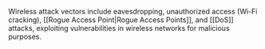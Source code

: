 Wireless attack vectors include eavesdropping, unauthorized access (Wi-Fi cracking), [[Rogue Access Point|Rogue Access Points]], and [[DoS]] attacks, exploiting vulnerabilities in wireless networks for malicious purposes.